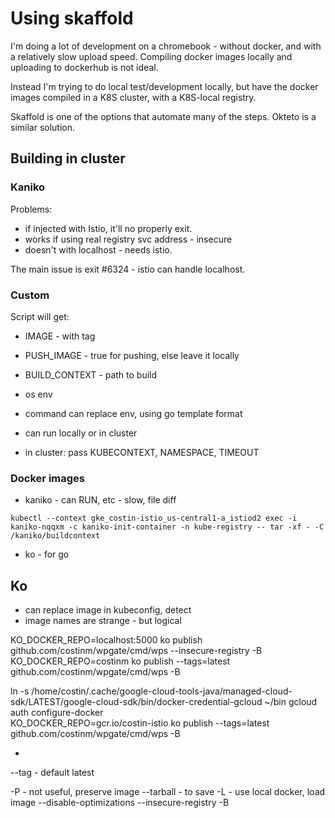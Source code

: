 # Using skaffold 

I'm doing a lot of development on a chromebook - without docker, and
with a relatively slow upload speed. Compiling docker images locally 
and uploading to dockerhub is not ideal.

Instead I'm trying to do local test/development locally, but
have the docker images compiled in a K8S cluster, with a K8S-local
registry.

Skaffold is one of the options that automate many of the steps.
Okteto is a similar solution.

## Building in cluster

### Kaniko

Problems:
- if injected with Istio, it'll no properly exit.
- works if using real registry svc address - insecure
- doesn't with localhost - needs istio.

The main issue is exit #6324 - istio can handle localhost.

### Custom

Script will get:
- IMAGE - with tag
- PUSH_IMAGE - true for pushing, else leave it locally
- BUILD_CONTEXT - path to build
- os env
- command can replace env, using go template format
- can run locally or in cluster

- in cluster: pass KUBECONTEXT, NAMESPACE, TIMEOUT

### Docker images

- kaniko - can RUN, etc - slow, file diff

```
kubectl --context gke_costin-istio_us-central1-a_istiod2 exec -i kaniko-nqqxm -c kaniko-init-container -n kube-registry -- tar -xf - -C /kaniko/buildcontext
```

- ko - for go

## Ko

- can replace image in kubeconfig, detect
- image names are strange - but logical

KO_DOCKER_REPO=localhost:5000 ko publish github.com/costinm/wpgate/cmd/wps --insecure-registry -B
KO_DOCKER_REPO=costinm ko publish   --tags=latest github.com/costinm/wpgate/cmd/wps -B

ln -s /home/costin/.cache/google-cloud-tools-java/managed-cloud-sdk/LATEST/google-cloud-sdk/bin/docker-credential-gcloud ~/bin
gcloud auth configure-docker  
KO_DOCKER_REPO=gcr.io/costin-istio ko publish   --tags=latest github.com/costinm/wpgate/cmd/wps -B

- ```shell script

--tag - default latest

-P - not useful, preserve image
--tarball - to save
-L - use local docker, load image
--disable-optimizations
--insecure-registry
-B
```
